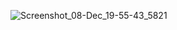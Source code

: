 
![Screenshot_08-Dec_19-55-43_5821](https://github.com/user-attachments/assets/44246aac-b993-422f-9eac-f81a249cb712)


